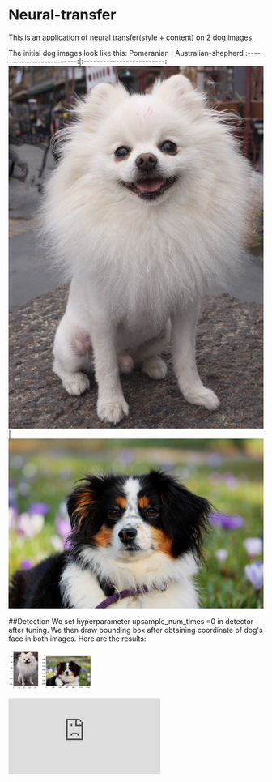 # Neural-transfer
This is an application of neural transfer(style + content) on 2 dog images.

The initial dog images look like this:
Pomeranian            |  Australian-shepherd
:-------------------------:|:-------------------------:
![width="200"](https://github.com/Shuyi-bomi/Neural-transfer/blob/main/initial%20picture/pomeranian-900212_1280.jpg)  |  ![](https://github.com/Shuyi-bomi/Neural-transfer/blob/main/initial%20picture/australian-shepherd-3237735_1280.jpg)

##Detection
We set hyperparameter upsample\_num\_times =0 in detector after tuning. We then draw bounding box after obtaining coordinate of dog's face in both images. Here are the results:
<p float="center">
  <img src="https://github.com/Shuyi-bomi/Neural-transfer/blob/main/result/1imgde.png" width="60" />
  <img src="https://github.com/Shuyi-bomi/Neural-transfer/blob/main/result/1imgde2.png" width="100" /> 
</p>


![equation](http://latex.codecogs.com/gif.latex?Concentration%3D%5Cfrac%7BTotalTemplate%7D%7BTotalVolume%7D)  

